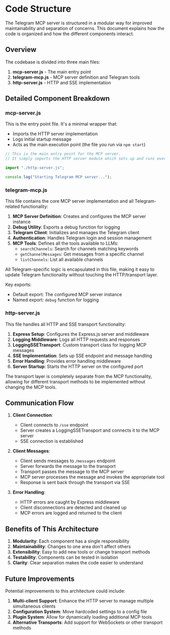 # Code Structure

The Telegram MCP server is structured in a modular way for improved maintainability and separation of concerns. This document explains how the code is organized and how the different components interact.

## Overview

The codebase is divided into three main files:

1. **mcp-server.js** - The main entry point
2. **telegram-mcp.js** - MCP server definition and Telegram tools
3. **http-server.js** - HTTP and SSE implementation

## Detailed Component Breakdown

### mcp-server.js

This is the entry point file. It's a minimal wrapper that:

- Imports the HTTP server implementation
- Logs initial startup message
- Acts as the main execution point (the file you run via `npm start`)

```javascript
// This is the main entry point for the MCP server.
// It simply imports the HTTP server module which sets up and runs everything.

import "./http-server.js";

console.log("Starting Telegram MCP server...");
```

### telegram-mcp.js

This file contains the core MCP server implementation and all Telegram-related functionality:

1. **MCP Server Definition**: Creates and configures the MCP server instance
2. **Debug Utility**: Exports a debug function for logging
3. **Telegram Client**: Initializes and manages the Telegram client
4. **Authentication**: Handles Telegram login and session management
5. **MCP Tools**: Defines all the tools available to LLMs:
   - `searchChannels`: Search for channels matching keywords
   - `getChannelMessages`: Get messages from a specific channel
   - `listChannels`: List all available channels

All Telegram-specific logic is encapsulated in this file, making it easy to update Telegram functionality without touching the HTTP/transport layer.

Key exports:

- Default export: The configured MCP server instance
- Named export: `debug` function for logging

### http-server.js

This file handles all HTTP and SSE transport functionality:

1. **Express Setup**: Configures the Express.js server and middleware
2. **Logging Middleware**: Logs all HTTP requests and responses
3. **LoggingSSETransport**: Custom transport class for logging MCP messages
4. **SSE Implementation**: Sets up SSE endpoint and message handling
5. **Error Handling**: Provides error handling middleware
6. **Server Startup**: Starts the HTTP server on the configured port

The transport layer is completely separate from the MCP functionality, allowing for different transport methods to be implemented without changing the MCP tools.

## Communication Flow

1. **Client Connection**:

   - Client connects to `/sse` endpoint
   - Server creates a LoggingSSETransport and connects it to the MCP server
   - SSE connection is established

2. **Client Messages**:

   - Client sends messages to `/messages` endpoint
   - Server forwards the message to the transport
   - Transport passes the message to the MCP server
   - MCP server processes the message and invokes the appropriate tool
   - Response is sent back through the transport via SSE

3. **Error Handling**:
   - HTTP errors are caught by Express middleware
   - Client disconnections are detected and cleaned up
   - MCP errors are logged and returned to the client

## Benefits of This Architecture

1. **Modularity**: Each component has a single responsibility
2. **Maintainability**: Changes to one area don't affect others
3. **Extensibility**: Easy to add new tools or change transport methods
4. **Testability**: Components can be tested in isolation
5. **Clarity**: Clear separation makes the code easier to understand

## Future Improvements

Potential improvements to this architecture could include:

1. **Multi-client Support**: Enhance the HTTP server to manage multiple simultaneous clients
2. **Configuration System**: Move hardcoded settings to a config file
3. **Plugin System**: Allow for dynamically loading additional MCP tools
4. **Alternative Transports**: Add support for WebSockets or other transport methods
